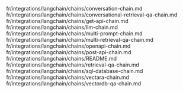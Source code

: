 fr/integrations/langchain/chains/conversation-chain.md fr/integrations/langchain/chains/conversational-retrieval-qa-chain.md fr/integrations/langchain/chains/get-api-chain.md fr/integrations/langchain/chains/llm-chain.md fr/integrations/langchain/chains/multi-prompt-chain.md fr/integrations/langchain/chains/multi-retrieval-qa-chain.md fr/integrations/langchain/chains/openapi-chain.md fr/integrations/langchain/chains/post-api-chain.md fr/integrations/langchain/chains/README.md fr/integrations/langchain/chains/retrieval-qa-chain.md fr/integrations/langchain/chains/sql-database-chain.md fr/integrations/langchain/chains/vectara-chain.md fr/integrations/langchain/chains/vectordb-qa-chain.md